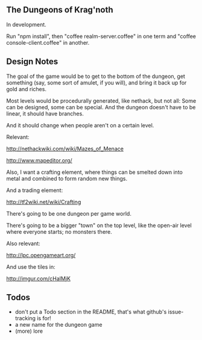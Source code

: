 The Dungeons of Krag'noth
-------------------------

In development.

Run "npm install", then "coffee realm-server.coffee" in one term and
"coffee console-client.coffee" in another.


Design Notes
------------

The goal of the game would be to get to the bottom of the dungeon, get
something (say, some sort of amulet, if you will), and bring it back up
for gold and riches.

Most levels would be procedurally generated, like nethack, but not all:
Some can be designed, some can be special.  And the dungeon doesn't have
to be linear, it should have branches.

And it should change when people aren't on a certain level.

Relevant:

http://nethackwiki.com/wiki/Mazes_of_Menace

http://www.mapeditor.org/

Also, I want a crafting element, where things can be smelted down into
metal and combined to form random new things.

And a trading element:

http://tf2wiki.net/wiki/Crafting

There's going to be one dungeon per game world.

There's going to be a bigger "town" on the top level, like the open-air
level where everyone starts; no monsters there.

Also relevant:

http://lpc.opengameart.org/

And use the tiles in:

http://imgur.com/cHaIMjK


Todos
-----
* don't put a Todo section in the README, that's what github's
  issue-tracking is for!
* a new name for the dungeon game
* (more) lore
